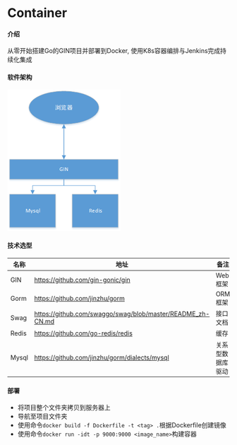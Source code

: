 # Container

#### 介绍
从零开始搭建Go的GIN项目并部署到Docker, 使用K8s容器编排与Jenkins完成持续化集成

#### 软件架构

![系统架构](resource/系统架构.png)


#### 技术选型
| 名称  | 地址                                          | 备注             |
| ----- | --------------------------------------------- | ---------------- |
| GIN   | https://github.com/gin-gonic/gin              | Web框架          |
| Gorm  | https://github.com/jinzhu/gorm                | ORM框架          |
| Swag  | https://github.com/swaggo/swag/blob/master/README_zh-CN.md | 接口文档         |
| Redis | https://github.com/go-redis/redis             | 缓存             |
| Mysql | https://github.com/jinzhu/gorm/dialects/mysql | 关系型数据库驱动   |


#### 部署
- 将项目整个文件夹拷贝到服务器上
- 导航至项目文件夹
- 使用命令``docker build -f Dockerfile -t <tag> .``根据Dockerfile创建镜像
- 使用命令``docker run -idt -p 9000:9000 <image_name>``构建容器